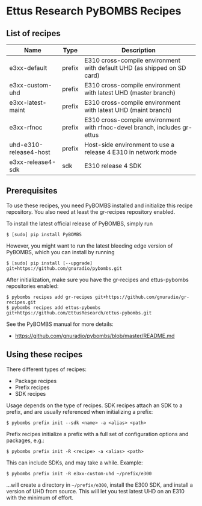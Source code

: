 # Ettus Research PyBOMBS Recipes

## List of recipes

| Name                    | Type   | Description
|-------------------------|--------|--------------------------------------------------------------------------
| e3xx-default            | prefix | E310 cross-compile environment with default UHD (as shipped on SD card)
| e3xx-custom-uhd         | prefix | E310 cross-compile environment with latest UHD (master branch)
| e3xx-latest-maint       | prefix | E310 cross-compile environment with latest UHD (maint branch)
| e3xx-rfnoc              | prefix | E310 cross-compile environment with rfnoc-devel branch, includes gr-ettus
| uhd-e310-release4-host  | prefix | Host-side environment to use a release 4 E310 in network mode
| e3xx-release4-sdk       | sdk    | E310 release 4 SDK

## Prerequisites

To use these recipes, you need PyBOMBS installed and initialize this recipe
repository. You also need at least the gr-recipes repository enabled.

To install the latest official release of PyBOMBS, simply run

    $ [sudo] pip install PyBOMBS

However, you might want to run the latest bleeding edge version of PyBOMBS,
which you can install by running

    $ [sudo] pip install [--upgrade] git+https://github.com/gnuradio/pybombs.git

After initialization, make sure you have the gr-recipes and ettus-pybombs
repositories enabled:

    $ pybombs recipes add gr-recipes git+https://github.com/gnuradio/gr-recipes.git
    $ pybombs recipes add ettus-pybombs git+https://github.com/EttusResearch/ettus-pybombs.git

See the PyBOMBS manual for more details:
- https://github.com/gnuradio/pybombs/blob/master/README.md

## Using these recipes

There different types of recipes:

- Package recipes
- Prefix recipes
- SDK recipes

Usage depends on the type of recipes. SDK recipes attach an SDK to a prefix,
and are usually referenced when initializing a prefix:

    $ pybombs prefix init --sdk <name> -a <alias> <path>

Prefix recipes initialize a prefix with a full set of configuration options
and packages, e.g.:

    $ pybombs prefix init -R <recipe> -a <alias> <path>

This can include SDKs, and may take a while. Example:

    $ pybombs prefix init -R e3xx-custom-uhd ~/prefix/e300

...will create a directory in `~/prefix/e300`, install the E300 SDK, and install
a version of UHD from source. This will let you test latest UHD on an E310 with
the minimum of effort.

